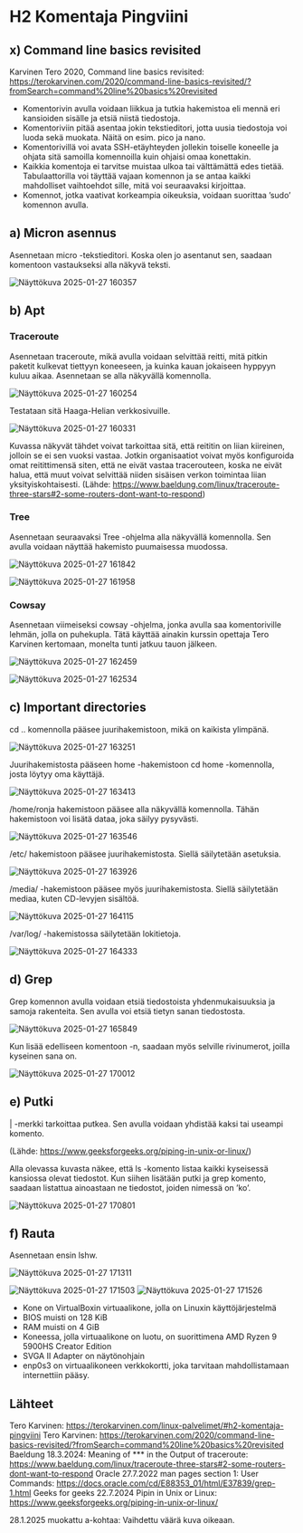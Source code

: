 # H2 Komentaja Pingviini
## x) Command line basics revisited
Karvinen Tero 2020, Command line basics revisited: https://terokarvinen.com/2020/command-line-basics-revisited/?fromSearch=command%20line%20basics%20revisited
-	Komentorivin avulla voidaan liikkua ja tutkia hakemistoa eli mennä eri kansioiden sisälle ja etsiä niistä tiedostoja.
-	Komentoriviin pitää asentaa jokin tekstieditori, jotta uusia tiedostoja voi luoda sekä muokata. Näitä on esim. pico ja nano.
-	Komentorivillä voi avata SSH-etäyhteyden jollekin toiselle koneelle ja ohjata sitä samoilla komennoilla kuin ohjaisi omaa konettakin.
-	Kaikkia komentoja ei tarvitse muistaa ulkoa tai välttämättä edes tietää. Tabulaattorilla voi täyttää vajaan komennon ja se antaa kaikki mahdolliset vaihtoehdot sille, mitä voi seuraavaksi kirjoittaa.
-	Komennot, jotka vaativat korkeampia oikeuksia, voidaan suorittaa ’sudo’ komennon avulla.

## a) Micron asennus
Asennetaan micro -tekstieditori. Koska olen jo asentanut sen, saadaan komentoon vastaukseksi alla näkyvä teksti.

![Näyttökuva 2025-01-27 160357](https://github.com/user-attachments/assets/340d4996-a17b-4b9a-9418-8077ca933136)

## b) Apt
### Traceroute
Asennetaan traceroute, mikä avulla voidaan selvittää reitti, mitä pitkin paketit kulkevat tiettyyn koneeseen, ja kuinka kauan jokaiseen hyppyyn kuluu aikaa. Asennetaan se alla näkyvällä komennolla.

![Näyttökuva 2025-01-27 160254](https://github.com/user-attachments/assets/36211129-531d-4625-a46d-9d491d987af2)


Testataan sitä Haaga-Helian verkkosivuille.

![Näyttökuva 2025-01-27 160331](https://github.com/user-attachments/assets/ce39638b-1f19-4e83-a092-e90316c9ec8c)


Kuvassa näkyvät tähdet voivat tarkoittaa sitä, että reititin on liian kiireinen, jolloin se ei sen vuoksi vastaa. Jotkin organisaatiot voivat myös konfiguroida omat reitittimensä siten, että ne eivät vastaa tracerouteen, koska ne eivät halua, että muut voivat selvittää niiden sisäisen verkon toimintaa liian yksityiskohtaisesti. (Lähde: https://www.baeldung.com/linux/traceroute-three-stars#2-some-routers-dont-want-to-respond)

### Tree
Asennetaan seuraavaksi Tree -ohjelma alla näkyvällä komennolla. Sen avulla voidaan näyttää hakemisto puumaisessa muodossa.

![Näyttökuva 2025-01-27 161842](https://github.com/user-attachments/assets/04b63971-f62d-4c47-b92a-e04e2087db12)

![Näyttökuva 2025-01-27 161958](https://github.com/user-attachments/assets/263a2de1-c6d0-4500-95d5-30142a2aa624)


### Cowsay
Asennetaan viimeiseksi cowsay -ohjelma, jonka avulla saa komentoriville lehmän, jolla on puhekupla. Tätä käyttää ainakin kurssin opettaja Tero Karvinen kertomaan, monelta tunti jatkuu tauon jälkeen.

![Näyttökuva 2025-01-27 162459](https://github.com/user-attachments/assets/35ca33b7-a500-48a7-a83b-3aee09fbf49b)

![Näyttökuva 2025-01-27 162534](https://github.com/user-attachments/assets/d7ce696e-447d-4ba9-af74-ebaf14a21e36)


## c) Important directories
cd .. komennolla pääsee juurihakemistoon, mikä on kaikista ylimpänä.

![Näyttökuva 2025-01-27 163251](https://github.com/user-attachments/assets/c050d3d2-48d7-42b7-8b5a-f2f120e9a31b)


Juurihakemistosta pääseen home -hakemistoon cd home -komennolla, josta löytyy oma käyttäjä.

![Näyttökuva 2025-01-27 163413](https://github.com/user-attachments/assets/c9d46a62-4e61-40d1-b733-0dab7704df41)


/home/ronja hakemistoon pääsee alla näkyvällä komennolla. Tähän hakemistoon voi lisätä dataa, joka säilyy pysyvästi.

![Näyttökuva 2025-01-27 163546](https://github.com/user-attachments/assets/0c2bb8ff-f12f-4f29-bfd2-6e9a40cb629f)


/etc/ hakemistoon pääsee juurihakemistosta. Siellä säilytetään asetuksia.

![Näyttökuva 2025-01-27 163926](https://github.com/user-attachments/assets/842e4538-c421-45cd-8644-dcccfb6a2b6a)


/media/ -hakemistoon pääsee myös juurihakemistosta. Siellä säilytetään mediaa, kuten CD-levyjen sisältöä.

![Näyttökuva 2025-01-27 164115](https://github.com/user-attachments/assets/c92ecdb2-9491-4912-930f-4efca2fa348f)


/var/log/  -hakemistossa säilytetään lokitietoja.

![Näyttökuva 2025-01-27 164333](https://github.com/user-attachments/assets/27dcd732-e687-4d14-9d13-c15d6d97a70b)


## d) Grep
Grep komennon avulla voidaan etsiä tiedostoista yhdenmukaisuuksia ja samoja rakenteita.
Sen avulla voi etsiä tietyn sanan tiedostosta.

![Näyttökuva 2025-01-27 165849](https://github.com/user-attachments/assets/fa8bf608-7b47-4051-87d7-cec10423cbeb)


Kun lisää edelliseen komentoon -n, saadaan myös selville rivinumerot, joilla kyseinen sana on.

![Näyttökuva 2025-01-27 170012](https://github.com/user-attachments/assets/c5c0de7d-6d1b-4e0b-9852-5a4f9d825e19)


## e) Putki
| -merkki tarkoittaa putkea. Sen avulla voidaan yhdistää kaksi tai useampi komento. 

(Lähde: https://www.geeksforgeeks.org/piping-in-unix-or-linux/)

 Alla olevassa kuvasta näkee, että ls -komento listaa kaikki kyseisessä kansiossa olevat tiedostot. Kun siihen lisätään putki ja grep komento, saadaan listattua ainoastaan ne tiedostot, joiden nimessä on ’ko’.
 
![Näyttökuva 2025-01-27 170801](https://github.com/user-attachments/assets/067ccd9f-34bd-438e-88a6-c9d582478141)


## f) Rauta
Asennetaan ensin lshw.

![Näyttökuva 2025-01-27 171311](https://github.com/user-attachments/assets/7b6f2a69-bc5c-4cf3-b026-58fa6fa60171)

![Näyttökuva 2025-01-27 171503](https://github.com/user-attachments/assets/640c3b16-5121-47d0-83e6-47d6992dfd5e)
![Näyttökuva 2025-01-27 171526](https://github.com/user-attachments/assets/bf38fc65-31bc-44f7-9c3a-5ee08c5a5c3d)


-	Kone on VirtualBoxin virtuaalikone, jolla on Linuxin käyttöjärjestelmä
-	BIOS muisti on 128 KiB
-	RAM muisti on 4 GiB
-	Koneessa, jolla virtuaalikone on luotu, on suorittimena AMD Ryzen 9 5900HS Creator Edition
-	SVGA II Adapter on näytönohjain
-	enp0s3 on virtuaalikoneen verkkokortti, joka tarvitaan mahdollistamaan internettiin pääsy.




## Lähteet
Tero Karvinen: https://terokarvinen.com/linux-palvelimet/#h2-komentaja-pingviini
Tero Karvinen: https://terokarvinen.com/2020/command-line-basics-revisited/?fromSearch=command%20line%20basics%20revisited
Baeldung 18.3.2024: Meaning of *** in the Output of traceroute: https://www.baeldung.com/linux/traceroute-three-stars#2-some-routers-dont-want-to-respond
Oracle 27.7.2022 man pages section 1: User Commands: https://docs.oracle.com/cd/E88353_01/html/E37839/grep-1.html
Geeks for geeks 22.7.2024 Pipin in Unix or Linux: https://www.geeksforgeeks.org/piping-in-unix-or-linux/

28.1.2025 muokattu a-kohtaa: Vaihdettu väärä kuva oikeaan.
